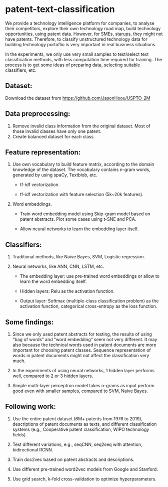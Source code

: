 # patent-text-classification

We provide a technology intelligence platform for companies, to analyse their competitors, explore their own technology road map, build technology opportunities, using patent data. However, for SMEs, starups, they might not have patents. Therefore, to classify unstructured technology data for building technology portoflio is very important in real business situations.

In the experiments, we only use very small samples to test/select text classification methods, with less computation time required for training. The process is to get some ideas of preparing data, selecting suitable classifiers, etc.

## Dataset:

Download the dataset from https://github.com/JasonHoou/USPTO-2M

## Data preprocessing: 

1. Remove invalid class information from the original dataset. Most of those invalid classes have only one patent.
2. Create balanced dataset for each class. 


## Feature representation:

1. Use own vocabulary to build feature matrix, according to the domain knowledge of the dataset. The vocabulary contains n-gram words, generated by using spaCy, Textblob, etc.

    - tf-idf vectorization.
    
    - tf-idf vectorization with feature selection (5k~20k features).
    
2. Word embeddings. 
    
    - Train word embedding model using Skip-gram model based on patent abstracts. Plot some cases using t-SNE and PCA.
    
    - Allow neural networks to learn the embedding layer itself.

## Classifiers:

1. Traditional methods, like Naive Bayes, SVM, Logistic regression.

2. Neural networks, like ANN, CNN, LSTM, etc. 
    - The embedding layer: use pre-trained word embeddings or allow to learn the word embedding itself.
    
    - Hidden layers: Relu as the activation function.
    
    - Output layer: Softmax (multiple-class classification problem) as the activation function, categorical cross-entropy as the loss function.

## Some findings:

1. Since we only used patent abstracts for testing, the results of using “bag of words” and “word embedding“ seem not very different. It may also because the technical words used in patent documents are more important for choosing patent classes. Sequence representation of words in patent documents might not affect the classification very much.

2. In the experiments of using neural networks, 1 hidden layer performs well, compared to 2 or 3 hidden layers.

3. Simple multi-layer perceptron model takes n-grams as input perform good even with smaller samples, compared to SVM, Naive Bayes.

## Following work:

1. Use the entire patent dataset (6M+ patents from 1976 to 2019), descriptions of patent documents as texts, and different classification systems (e.g., Cooperative patent classification, WIPO technology fields).

2. Test different variations, e.g., seqCNN, seq2seq with attention, bidirectional RCNN.

3. Train doc2vec based on patent abstracts and descriptions.

4. Use different pre-trained word2vec models from Google and Stanford.

5. Use grid search, k-fold cross-validation to optimize hyperparameters.

